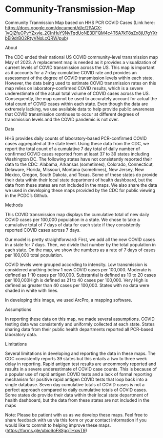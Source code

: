 # Community-Transmission-Map
Community Tranmission Map based on HHS PCR COVID Cases (Link here: https://docs.google.com/document/d/e/2PACX-1vQjZfuOPvYZxvie_2CInHuY9NvTqdUoNE3DFQM4c4T6A7kT8sZx8jU7gYXrbEi9drBO2RtyVNoLcQRW/pub)

About

The CDC ended their national US COVID community-level transmission map May of 2023. A replacement map is needed as it provides a visualization of current levels of COVID transmission across the US. This map is important as it accounts for a 7-day cumulative COVID rate and provides an assessment of the degree of COVID transmission levels within each state. However, the data being used to estimate COVID transmission rates on this map relies on laboratory-confirmed COVID results, which is a severe underestimate of the actual total volume of COVID cases across the US. Consequently, the map cannot be used to accurately account for actual the total count of COVID cases within each state. Even though the data are extremely lacking, we use available data to help provide public awareness that COVID transmission continues to occur at different degrees of transmission levels and the COVID pandemic is not over.

Data

HHS provides daily counts of laboratory-based PCR-confirmed COVID cases aggregated at the state level. Using these data from the CDC, we report the total count of a cumulative 7 day total of daily number of confirmed COVID cases reported from at least 37 to 39 states including Washington DC. The following states have not consistently reported their data to the CDC: Alabama, Arkansas (sometimes), Colorado, Connecticut, Delaware, Florida, Missouri, Montana (sometimes), New Jersey, New Mexico, Oregon, South Dakota, and Texas. Some of these states do provide their data within their local state department of health dashboard, but the data from these states are not included in the maps. We also share the data we used in developing these maps provided by the CDC for public viewing in the PCDC’s Github.

Methods

This COVID transmission map displays the cumulative total of new daily COVID cases per 100,000 population in a state. We chose to take a cumulative total of 7 days of data for each state if they consistently reported COVID cases across 7 days. 

Our model is pretty straightforward: First, we add all the new COVID cases in a state for 7 days. Then, we divide that number by the total population in each state. On the map, we show the numbers as a rate of 7 days of cases per 100,000 total population.

COVID levels were grouped according to intensity. Low transmission is considered anything below 1 new COVID cases per 100,000. Moderate is defined as 1-10 cases per 100,000. Substantial is defined as 10 to 20 cases per 100,000High is defined as 21 to 40 cases per 100,000. Very High is defined as greater than 40 cases per 100,000. States with no data were shaded in white with lines.

In developing this image, we used ArcPro, a mapping software.


Assumptions

In reporting these data on this map, we made several assumptions. COVID testing data was consistently and uniformly collected at each state. States sharing data from their public health departments reported all PCR-based laboratory data.

Limitations

Several limitations in developing and reporting the data in these maps. The CDC consistently reports 39 states but this entails a two to three week delay in reporting. Rapid antigen test results are uncommonly reported and results in a severe underestimate of COVID case counts. This is because of a popular use of rapid antigen COVID tests and a lack of formal reporting mechanism for positive rapid antigen COVID tests that loop back into a single database. Seven day cumulative totals of COVID cases is not a perfect approach compared to daily cumulative totals of COVID cases. Some states do provide their data within their local state department of health dashboard, but the data from these states are not included in the maps

Note: Please be patient with us as we develop these maps. Feel free to share feedback with us via this form or your contact information if you would like to commit to helping improve these maps. (https://forms.gle/ubio6oF8SgqTHxwT9)
